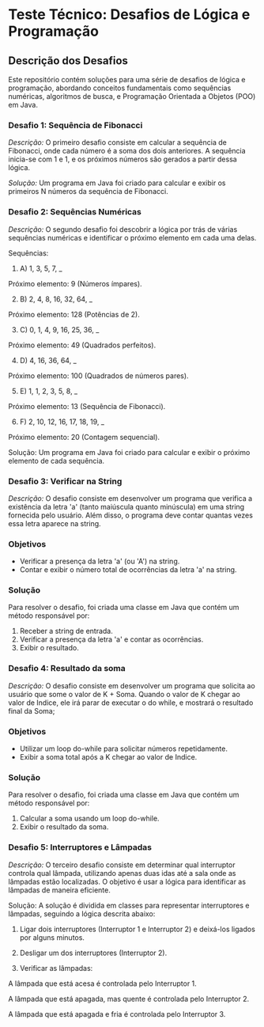 # Teste Técnico: Desafios de Lógica e Programação

## Descrição dos Desafios

Este repositório contém soluções para uma série de desafios de lógica e programação, abordando conceitos fundamentais como sequências numéricas, algoritmos de busca, e Programação Orientada a Objetos (POO) em Java.

### Desafio 1: Sequência de Fibonacci

*Descrição:*
O primeiro desafio consiste em calcular a sequência de Fibonacci, onde cada número é a soma dos dois anteriores. A sequência inicia-se com 1 e 1, e os próximos números são gerados a partir dessa lógica.

*Solução:*
Um programa em Java foi criado para calcular e exibir os primeiros N números da sequência de Fibonacci.


### Desafio 2: Sequências Numéricas

*Descrição:* O segundo desafio foi descobrir a lógica por trás de várias sequências numéricas e identificar o próximo elemento em cada uma delas.

Sequências:

1. A) 1, 3, 5, 7, _

Próximo elemento: 9 (Números ímpares).

2. B) 2, 4, 8, 16, 32, 64, _

Próximo elemento: 128 (Potências de 2).

3. C) 0, 1, 4, 9, 16, 25, 36, _

Próximo elemento: 49 (Quadrados perfeitos).

4. D) 4, 16, 36, 64, _

Próximo elemento: 100 (Quadrados de números pares).

5. E) 1, 1, 2, 3, 5, 8, _

Próximo elemento: 13 (Sequência de Fibonacci).

6. F) 2, 10, 12, 16, 17, 18, 19, _

Próximo elemento: 20 (Contagem sequencial).

Solução: Um programa em Java foi criado para calcular e exibir o próximo elemento de cada sequência.



### Desafio 3: Verificar na String

*Descrição:*  O desafio consiste em desenvolver um programa que verifica a existência da letra 'a' (tanto maiúscula quanto minúscula) em uma string fornecida pelo usuário. Além disso, o programa deve contar quantas vezes essa letra aparece na string.

### Objetivos

- Verificar a presença da letra 'a' (ou 'A') na string.
- Contar e exibir o número total de ocorrências da letra 'a' na string.

### Solução

Para resolver o desafio, foi criada uma classe em Java que contém um método responsável por:
1. Receber a string de entrada.
2. Verificar a presença da letra 'a' e contar as ocorrências.
3. Exibir o resultado.



### Desafio 4: Resultado da soma

*Descrição:* O desafio consiste em desenvolver um programa que solicita ao usuário que some o valor de K + Soma. Quando o valor de K chegar ao valor de Indice, ele irá parar de executar o do while, e mostrará o resultado final da Soma;

### Objetivos

- Utilizar um loop do-while para solicitar números repetidamente.
- Exibir a soma total após a K chegar ao valor de Indice.

### Solução

Para resolver o desafio, foi criada uma classe em Java que contém um método responsável por:
1. Calcular a soma usando um loop do-while.
2. Exibir o resultado da soma.


### Desafio 5: Interruptores e Lâmpadas

*Descrição:* O terceiro desafio consiste em determinar qual interruptor controla qual lâmpada, utilizando apenas duas idas até a sala onde as lâmpadas estão localizadas. O objetivo é usar a lógica para identificar as lâmpadas de maneira eficiente.

Solução: A solução é dividida em classes para representar interruptores e lâmpadas, seguindo a lógica descrita abaixo:

1. Ligar dois interruptores (Interruptor 1 e Interruptor 2) e deixá-los ligados por alguns minutos.

2. Desligar um dos interruptores (Interruptor 2).

3. Verificar as lâmpadas:

A lâmpada que está acesa é controlada pelo Interruptor 1.

A lâmpada que está apagada, mas quente é controlada pelo Interruptor 2.

A lâmpada que está apagada e fria é controlada pelo Interruptor 3.

